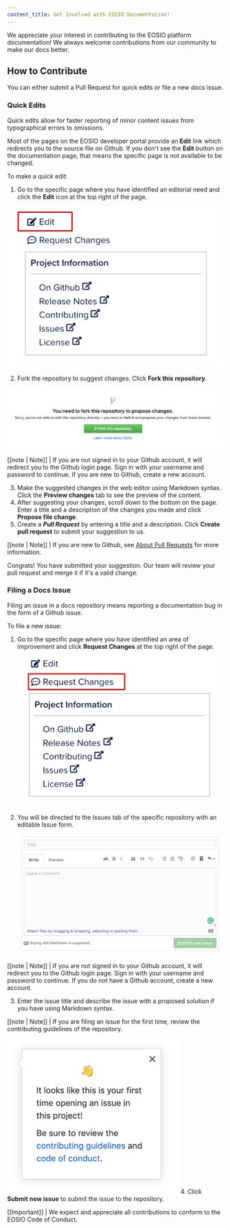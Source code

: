 ```yaml
---
content_title: Get Involved with EOSIO Documentation!
---
```


We appreciate your interest in contributing to the EOSIO platform documentation! We always welcome contributions from our community to make our docs better.

## How to Contribute

You can either submit a Pull Request for quick edits or file a new docs issue.

### Quick Edits
Quick edits allow for faster reporting of minor content issues from typographical errors to omissions.

Most of the pages on the EOSIO developer portal provide an **Edit** link which redirects you to the source file on Github. If you don't see the **Edit** button on the documentation page, that means the specific page is not available to be changed.

To make a quick edit:


1. Go to the specific page where you have identified an editorial need and click the **Edit** icon at the top right of the page.

![Quick Edit Icon](quick-edits-1.png)

2. Fork the repository to suggest changes. Click **Fork this repository**.

![Fork the Repository](quick-edits-2.png)

[[note | Note]]
| If you are not signed in to your Github account, it will redirect you to the Github login page. Sign in with your username and password to continue. If you are new to Github, create a new account.


3. Make the suggested changes in the web editor using Markdown syntax. Click the **Preview changes** tab to see the preview of the content.
4. After suggesting your changes, scroll down to the bottom on the page. Enter a title and a description of the changes you made and click **Propose file change**.
5. Create a ***Pull Request*** by entering a title and a description. Click **Create pull request** to submit your suggestion to us.

[[note | Note]]
| If you are new to Github, see [About Pull Requests](https://help.github.com/en/github/collaborating-with-issues-and-pull-requests/about-pull-requests) for more information.

Congrats! You have submitted your suggestion. Our team will review your pull request and merge it if it's a valid change.


### Filing a Docs Issue
Filing an issue in a docs repository means reporting a documentation bug in the form of a Github issue.

To file a new issue:

1. Go to the specific page where you have identified an area of improvement and click **Request Changes** at the top right of the page.
   ![New Issue Icon](file-issues-1.png)
2. You will be directed to the Issues tab of the specific repository with an editable Issue form.

   ![New Issue Form](file-issues-2.png)

[[note | Note]]
| If you are not signed in to your Github account, it will redirect you to the Github login page. Sign in with your username and password to continue. If you do not have a Github account, create a new account.

3. Enter the issue title and describe the issue with a proposed solution if you have using Markdown syntax.

[[note | Note]]
| If you are filing an issue for the first time, review the contributing guidelines of the repository.

   ![Contribution Guidelines](file-issues-3.png)
4. Click **Submit new issue** to submit the issue to the repository.


[[Important]]
| We expect and appreciate all contributions to conform to the EOSIO Code of Conduct.
